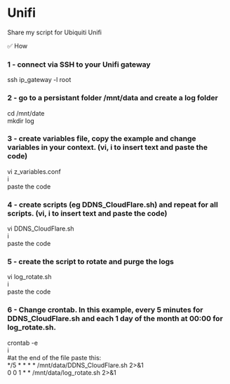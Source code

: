 # Unifi
Share my script for Ubiquiti Unifi

✅ How 

### 1 - connect via SSH to your Unifi gateway  
ssh ip_gateway -l root  

### 2 - go to a persistant folder /mnt/data and create a log folder  
cd /mnt/date  
mkdir log  

### 3 - create variables file, copy the example and change variables in your context. (vi, i to insert text and paste the code)
vi z_variables.conf  
i  
paste the code  

### 4 - create scripts (eg DDNS_CloudFlare.sh) and repeat for all scripts. (vi, i to insert text and paste the code)
vi DDNS_CloudFlare.sh  
i  
paste the code  

### 5 - create the script to rotate and purge the logs
vi log_rotate.sh  
i  
paste the code  

### 6 - Change crontab. In this example, every 5 minutes for DDNS_CloudFlare.sh and each 1 day of the month at 00:00 for log_rotate.sh.
crontab -e  
i  
#at the end of the file paste this:  
*/5 * * * * /mnt/data/DDNS_CloudFlare.sh 2>&1  
0 0 1 * * /mnt/data/log_rotate.sh 2>&1  
